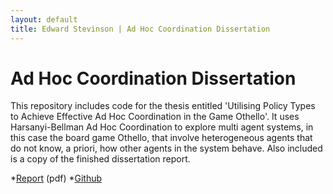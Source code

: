 ```yaml
---
layout: default
title: Edward Stevinson | Ad Hoc Coordination Dissertation
---
```


# Ad Hoc Coordination Dissertation

This repository includes code for the thesis entitled 'Utilising Policy Types to Achieve Effective Ad Hoc Coordination in the
Game Othello'. It uses Harsanyi-Bellman Ad Hoc Coordination to explore multi agent systems, in this case the board game Othello, 
that involve heterogeneous agents that do not know, a priori, how other agents in the system behave. Also included is a copy of the 
finished dissertation report.

*[Report](assets/adhoc_coord.pdf) (pdf)
*[Github](https://github.com/Stevinson/HBAdissertation)

